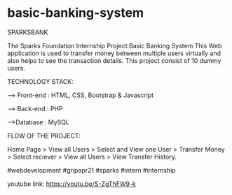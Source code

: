 # basic-banking-system

SPARKSBANK

The Sparks Foundation Internship Project:Basic Banking System This Web application is used to transfer money between multiple users virtually and also helps to see the transaction details. This project consist of 10 dummy users.

TECHNOLOGY STACK:

--> Front-end : HTML, CSS, Bootstrap & Javascript

--> Back-end : PHP

-->Database : MySQL

FLOW OF THE PROJECT:

Home Page > View all Users > Select and View one User > Transfer Money > Select reciever > View all Users > View Transfer History.


#webdevelopment #gripapr21 #sparks #intern #internship

youtube link: https://youtu.be/S-ZgThFW9-k

